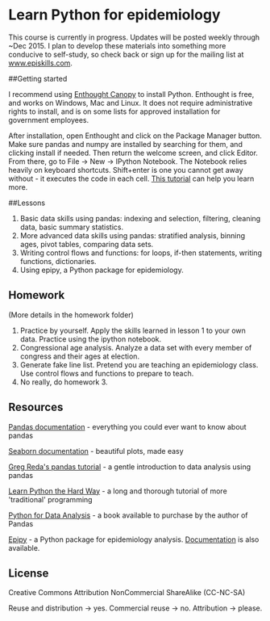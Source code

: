 # Learn Python for epidemiology

This course is currently in progress. Updates will be posted weekly through ~Dec 2015. I plan to develop these materials into something more conducive to self-study, so check back or sign up for the mailing list at www.episkills.com.

##Getting started

I recommend using [Enthought Canopy](https://store.enthought.com/) to install Python. Enthought is free, and works on Windows, Mac and Linux. It does not require administrative rights to install, and is on some lists for approved installation for government employees.

After installation, open Enthought and click on the Package Manager button. Make sure pandas and numpy are installed by searching for them, and clicking install if needed. Then return the welcome screen, and click Editor. From there, go to File -> New -> IPython Notebook. The Notebook relies heavily on keyboard shortcuts. Shift+enter is one you cannot get away without - it executes the code in each cell. [This tutorial](http://www.astro.washington.edu/users/vanderplas/Astr599/notebooks/03_IPython_intro) can help you learn more.

##Lessons

1. Basic data skills using pandas: indexing and selection, filtering, cleaning data, basic summary statistics.
2. More advanced data skills using pandas: stratified analysis, binning ages, pivot tables, comparing data sets.
3. Writing control flows and functions: for loops, if-then statements, writing functions, dictionaries.
4. Using epipy, a Python package for epidemiology.

## Homework

(More details in the homework folder)

1. Practice by yourself. Apply the skills learned in lesson 1 to your own data. Practice using the ipython notebook.
2. Congressional age analysis. Analyze a data set with every member of congress and their ages at election.
3. Generate fake line list. Pretend you are teaching an epidemiology class. Use control flows and functions to prepare to teach.
4. No really, do homework 3.

## Resources

[Pandas documentation](http://pandas.pydata.org/pandas-docs/version/0.17.0/) - everything you could ever want to know about pandas

[Seaborn documentation](http://stanford.edu/~mwaskom/software/seaborn/) -  beautiful plots, made easy

[Greg Reda's pandas tutorial](http://www.gregreda.com/2013/10/26/intro-to-pandas-data-structures/) - a gentle introduction to data analysis using pandas

[Learn Python the Hard Way](http://learnpythonthehardway.org/book/) - a long and thorough tutorial of more 'traditional' programming

[Python for Data Analysis](http://shop.oreilly.com/product/0636920023784.do) - a book available to purchase by the author of Pandas

[Epipy](http://github.com/cmrivers/epipy) - a Python package for epidemiology analysis. [Documentation](http://cmrivers.github.io/epipy/) is also available.

## License

Creative Commons Attribution NonCommercial ShareAlike (CC-NC-SA)

Reuse and distribution -> yes. Commercial reuse -> no. Attribution -> please.

